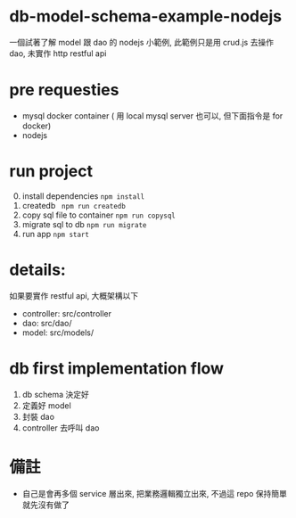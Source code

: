 # db-model-schema-example-nodejs

一個試著了解 model 跟 dao 的 nodejs 小範例, 此範例只是用 crud.js 去操作 dao, 未實作 http restful api

# pre requesties

- mysql docker container ( 用 local mysql server 也可以, 但下面指令是 for docker)
- nodejs

# run project

0. install dependencies `npm install`
1. createdb ` npm run createdb`
2. copy sql file to container `npm run copysql`
3. migrate sql to db `npm run migrate`
4. run app `npm start`

# details:

如果要實作 restful api, 大概架構以下

- controller: src/controller
- dao: src/dao/
- model: src/models/

# db first implementation flow

1. db schema 決定好
2. 定義好 model
3. 封裝 dao
4. controller 去呼叫 dao

# 備註

- 自己是會再多個 service 層出來, 把業務邏輯獨立出來, 不過這 repo 保持簡單就先沒有做了

